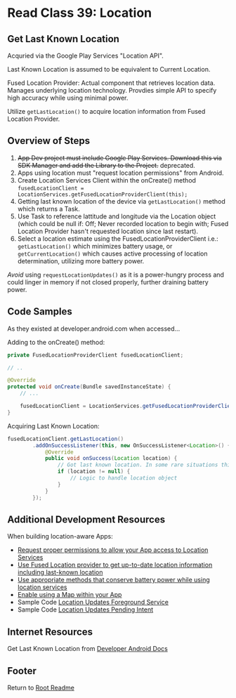 # Read Class 39: Location

## Get Last Known Location

Acquried via the Google Play Services "Location API".

Last Known Location is assumed to be equivalent to Current Location.

Fused Location Provider: Actual component that retrieves location data. Manages underlying location technology. Provdies simple API to specify high accuracy while using minimal power.

Utilize `getLastLocation()` to acquire location information from Fused Location Provider.

## Overview of Steps

1. ~~App Dev project must include Google Play Services. Download this via SDK Manager and add the Library to the Project.~~ deprecated.
1. Apps using location must "request location permissions" from Android.
1. Create Location Services Client within the onCreate() method `fusedLocationClient = LocationServices.getFusedLocationProviderClient(this);`
1. Getting last known location of the device via `getLastLocation()` method which returns a Task.
1. Use Task to reference lattitude and longitude via the Location object (which could be null if: Off; Never recorded location to begin with; Fused Location Provider hasn't requested location since last restart).
1. Select a location estimate using the FusedLocationProviderClient i.e.: `getLastLocation()` which minimizes battery usage, or `getCurrentLocation()` which causes active processing of location determination, utilizing more battery power.

*Avoid* using `requestLocationUpdates()` as it is a power-hungry process and could linger in memory if not closed properly, further draining battery power.

## Code Samples

As they existed at developer.android.com when accessed...

Adding to the onCreate() method:

```java
private FusedLocationProviderClient fusedLocationClient;

// ..

@Override
protected void onCreate(Bundle savedInstanceState) {
    // ...

    fusedLocationClient = LocationServices.getFusedLocationProviderClient(this);
}
```

Acquiring Last Known Location:

```java
fusedLocationClient.getLastLocation()
        .addOnSuccessListener(this, new OnSuccessListener<Location>() {
            @Override
            public void onSuccess(Location location) {
                // Got last known location. In some rare situations this can be null.
                if (location != null) {
                    // Logic to handle location object
                }
            }
        });
```

## Additional Development Resources

When building location-aware Apps:

- [Request proper permissions to allow your App access to Location Services](https://developer.android.com/training/location/permissions)
- [Use Fused Location provider to get up-to-date location information including last-known location](https://developer.android.com/training/location/receive-location-updates)
- [Use appropriate methods that conserve battery power while using location services](https://developer.android.com/guide/topics/location/battery)
- [Enable using a Map within your App](https://developer.android.com/training/maps)
- Sample Code [Location Updates Foreground Service](https://github.com/android/location-samples/blob/432d3b72b8c058f220416958b444274ddd186abd/LocationUpdatesForegroundService)
- Sample Code [Location Updates Pending Intent](https://github.com/android/location-samples/tree/432d3b72b8c058f220416958b444274ddd186abd/LocationUpdatesPendingIntent)

## Internet Resources

Get Last Known Location from [Developer Android Docs](https://developer.android.com/training/location/retrieve-current)

## Footer

Return to [Root Readme](../README.html)
